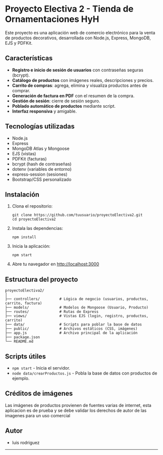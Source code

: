 # Proyecto Electiva 2 - Tienda de Ornamentaciones HyH

Este proyecto es una aplicación web de comercio electrónico para la venta de productos decorativos, desarrollada con Node.js, Express, MongoDB, EJS y PDFKit.

## Características

- **Registro e inicio de sesión de usuarios** con contraseñas seguras (bcrypt).
- **Catálogo de productos** con imágenes reales, descripciones y precios.
- **Carrito de compras**: agrega, elimina y visualiza productos antes de comprar.
- **Generación de factura en PDF** con el resumen de la compra.
- **Gestión de sesión**: cierre de sesión seguro.
- **Poblado automático de productos** mediante script.
- **Interfaz responsiva** y amigable.

## Tecnologías utilizadas

- Node.js
- Express
- MongoDB Atlas y Mongoose
- EJS (vistas)
- PDFKit (facturas)
- bcrypt (hash de contraseñas)
- dotenv (variables de entorno)
- express-session (sesiones)
- Bootstrap/CSS personalizado

## Instalación

1. Clona el repositorio:
   ```
   git clone https://github.com/tuusuario/proyectoElectiva2.git
   cd proyectoElectiva2
   ```

2. Instala las dependencias:
   ```
   npm install
   ```

3. Inicia la aplicación:
   ```
   npm start
   ```

4. Abre tu navegador en [http://localhost:3000](http://localhost:3000)

## Estructura del proyecto

```
proyectoElectiva2/
│
├── controllers/         # Lógica de negocio (usuarios, productos, carrito, factura)
├── models/              # Modelos de Mongoose (Usuario, Producto)
├── routes/              # Rutas de Express
├── views/               # Vistas EJS (login, registro, productos, carrito)
├── data/                # Scripts para poblar la base de datos
├── public/              # Archivos estáticos (CSS, imágenes)
├── app.js               # Archivo principal de la aplicación
├── package.json
└── README.md
```

## Scripts útiles

- `npm start` - Inicia el servidor.
- `node data/crearProductos.js` - Pobla la base de datos con productos de ejemplo.

## Créditos de imágenes

Las imágenes de productos provienen de fuentes varias de internet, esta aplicacion es de prueba y se debe validar los derechos de autor de las imagenes para un uso comercial
## Autor

- luis rodriguez

---
